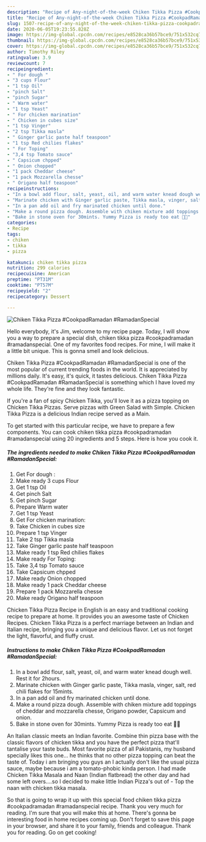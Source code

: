 ```yaml
---
description: "Recipe of Any-night-of-the-week Chiken Tikka Pizza #CookpadRamadan #RamadanSpecial"
title: "Recipe of Any-night-of-the-week Chiken Tikka Pizza #CookpadRamadan #RamadanSpecial"
slug: 1507-recipe-of-any-night-of-the-week-chiken-tikka-pizza-cookpadramadan-ramadanspecial
date: 2020-06-05T19:23:55.828Z
image: https://img-global.cpcdn.com/recipes/e8528ca36b57bce9/751x532cq70/chiken-tikka-pizza-cookpadramadan-ramadanspecial-recipe-main-photo.jpg
thumbnail: https://img-global.cpcdn.com/recipes/e8528ca36b57bce9/751x532cq70/chiken-tikka-pizza-cookpadramadan-ramadanspecial-recipe-main-photo.jpg
cover: https://img-global.cpcdn.com/recipes/e8528ca36b57bce9/751x532cq70/chiken-tikka-pizza-cookpadramadan-ramadanspecial-recipe-main-photo.jpg
author: Timothy Riley
ratingvalue: 3.9
reviewcount: 7
recipeingredient:
- " For dough "
- "3 cups Flour"
- "1 tsp Oil"
- "pinch Salt"
- "pinch Sugar"
- " Warm water"
- "1 tsp Yeast"
- " For chicken marination"
- " Chicken in cubes size"
- "1 tsp Vinger"
- "2 tsp Tikka masla"
- " Ginger garlic paste half teaspoon"
- "1 tsp Red chilies flakes"
- " For Toping"
- "3,4 tsp Tomato sauce"
- " Capsicum chpped"
- " Onion chopped"
- "1 pack Cheddar cheese"
- "1 pack Mozzarella chesse"
- " Origano half teaspoon"
recipeinstructions:
- "In a bowl add flour, salt, yeast, oil, and warm water knead dough well. Rest it for 2hours."
- "Marinate chicken with Ginger garlic paste, Tikka masla, vinger, salt, red chili flakes for 15mints."
- "In a pan add oil and fry marinated chicken until done."
- "Make a round pizza dough. Assemble with chiken mixture add toppings of cheddar and mozzarella chesse, Origano powder, Capsicum and onion."
- "Bake in stone oven for 30mints. Yummy Pizza is ready too eat 💖💖"
categories:
- Recipe
tags:
- chiken
- tikka
- pizza

katakunci: chiken tikka pizza 
nutrition: 299 calories
recipecuisine: American
preptime: "PT31M"
cooktime: "PT57M"
recipeyield: "2"
recipecategory: Dessert

---
```



![Chiken Tikka Pizza #CookpadRamadan #RamadanSpecial](https://img-global.cpcdn.com/recipes/e8528ca36b57bce9/751x532cq70/chiken-tikka-pizza-cookpadramadan-ramadanspecial-recipe-main-photo.jpg)

Hello everybody, it's Jim, welcome to my recipe page. Today, I will show you a way to prepare a special dish, chiken tikka pizza #cookpadramadan #ramadanspecial. One of my favorites food recipes. For mine, I will make it a little bit unique. This is gonna smell and look delicious.

Chiken Tikka Pizza #CookpadRamadan #RamadanSpecial is one of the most popular of current trending foods in the world. It is appreciated by millions daily. It's easy, it's quick, it tastes delicious. Chiken Tikka Pizza #CookpadRamadan #RamadanSpecial is something which I have loved my whole life. They're fine and they look fantastic.

If you&#39;re a fan of spicy Chicken Tikka, you&#39;ll love it as a pizza topping on Chicken Tikka Pizzas. Serve pizzas with Green Salad with Simple. Chicken Tikka Pizza is a delicious Indian recipe served as a Main.


To get started with this particular recipe, we have to prepare a few components. You can cook chiken tikka pizza #cookpadramadan #ramadanspecial using 20 ingredients and 5 steps. Here is how you cook it.

<!--inarticleads1-->

##### The ingredients needed to make Chiken Tikka Pizza #CookpadRamadan #RamadanSpecial:

1. Get  For dough :
1. Make ready 3 cups Flour
1. Get 1 tsp Oil
1. Get pinch Salt
1. Get pinch Sugar
1. Prepare  Warm water
1. Get 1 tsp Yeast
1. Get  For chicken marination:
1. Take  Chicken in cubes size
1. Prepare 1 tsp Vinger
1. Take 2 tsp Tikka masla
1. Take  Ginger garlic paste half teaspoon
1. Make ready 1 tsp Red chilies flakes
1. Make ready  For Toping:
1. Take 3,4 tsp Tomato sauce
1. Take  Capsicum chpped
1. Make ready  Onion chopped
1. Make ready 1 pack Cheddar cheese
1. Prepare 1 pack Mozzarella chesse
1. Make ready  Origano half teaspoon


Chicken Tikka Pizza Recipe in English is an easy and traditional cooking recipe to prepare at home. It provides you an awesome taste of Chicken Recipes. Chicken Tikka Pizza is a perfect marriage between an Indian and Italian recipe, bringing you a unique and delicious flavor. Let us not forget the light, flavorful, and fluffy crust. 

<!--inarticleads2-->

##### Instructions to make Chiken Tikka Pizza #CookpadRamadan #RamadanSpecial:

1. In a bowl add flour, salt, yeast, oil, and warm water knead dough well. Rest it for 2hours.
1. Marinate chicken with Ginger garlic paste, Tikka masla, vinger, salt, red chili flakes for 15mints.
1. In a pan add oil and fry marinated chicken until done.
1. Make a round pizza dough. Assemble with chiken mixture add toppings of cheddar and mozzarella chesse, Origano powder, Capsicum and onion.
1. Bake in stone oven for 30mints. Yummy Pizza is ready too eat 💖💖


An Italian classic meets an Indian favorite. Combine thin pizza base with the classic flavors of chicken tikka and you have the perfect pizza that&#39;ll tantalise your taste buds. Most favorite pizza of all Pakistanis, my husband specially likes this one… he thinks that no other pizza topping can beat the taste of. Today i am bringing you guys an I actually don&#39;t like the usual pizza sauce, maybe because i am a tomato-phobic kinda person. I had made Chicken Tikka Masala and Naan (Indian flatbread) the other day and had some left overs….so I decided to make little Indian Pizza&#39;s out of - Top the naan with chicken tikka masala. 

So that is going to wrap it up with this special food chiken tikka pizza #cookpadramadan #ramadanspecial recipe. Thank you very much for reading. I'm sure that you will make this at home. There's gonna be interesting food in home recipes coming up. Don't forget to save this page in your browser, and share it to your family, friends and colleague. Thank you for reading. Go on get cooking!
